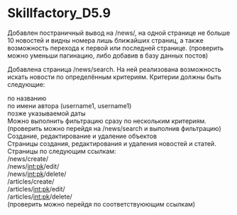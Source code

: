 # Skillfactory_D5.9
Добавлен постраничный вывод на /news/, на одной странице не больше 10 новостей и видны номера лишь ближайших страниц, а также возможность перехода к первой или последней странице.
(проверить можно уменьши пагинацию, либо добавив в базу данных постов)

Добавлена страница /news/search. На ней реализована возможность искать новости по определённым критериям. Критерии должны быть следующие:

по названию<br>
по имени автора (username1, username1)<br>
позже указываемой даты<br>
Можно выполнить фильтрацию сразу по нескольким критериям.
<br>(проверить можно перейдя на /news/search и выполнив фильтрацию)
Создание, редактирование и удаление объектов<br> 
Страницы создания, редактирования и удаления новостей и статей. 
<br>Страницы по следующим ссылкам:<br>
/news/create/<br>
/news/<int:pk>/edit/<br>
/news/<int:pk>/delete/<br>
/articles/create/<br>
/articles/<int:pk>/edit/<br>
/articles/<int:pk>/delete/<br>
(проверить можно перейдя по соответствуюющим ссылкам)